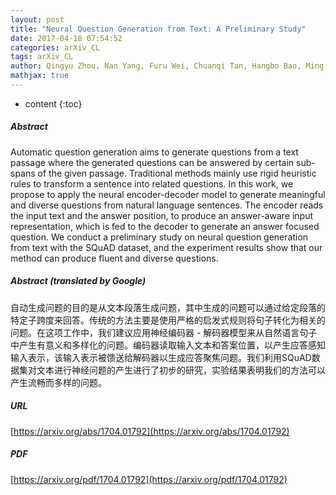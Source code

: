 ```yaml
---
layout: post
title: "Neural Question Generation from Text: A Preliminary Study"
date: 2017-04-18 07:54:52
categories: arXiv_CL
tags: arXiv_CL
author: Qingyu Zhou, Nan Yang, Furu Wei, Chuanqi Tan, Hangbo Bao, Ming Zhou
mathjax: true
---
```


* content
{:toc}

##### Abstract
Automatic question generation aims to generate questions from a text passage where the generated questions can be answered by certain sub-spans of the given passage. Traditional methods mainly use rigid heuristic rules to transform a sentence into related questions. In this work, we propose to apply the neural encoder-decoder model to generate meaningful and diverse questions from natural language sentences. The encoder reads the input text and the answer position, to produce an answer-aware input representation, which is fed to the decoder to generate an answer focused question. We conduct a preliminary study on neural question generation from text with the SQuAD dataset, and the experiment results show that our method can produce fluent and diverse questions.

##### Abstract (translated by Google)
自动生成问题的目的是从文本段落生成问题，其中生成的问题可以通过给定段落的特定子跨度来回答。传统的方法主要是使用严格的启发式规则将句子转化为相关的问题。在这项工作中，我们建议应用神经编码器 - 解码器模型来从自然语言句子中产生有意义和多样化的问题。编码器读取输入文本和答案位置，以产生应答感知输入表示，该输入表示被馈送给解码器以生成应答聚焦问题。我们利用SQuAD数据集对文本进行神经问题的产生进行了初步的研究，实验结果表明我们的方法可以产生流畅而多样的问题。

##### URL
[https://arxiv.org/abs/1704.01792](https://arxiv.org/abs/1704.01792)

##### PDF
[https://arxiv.org/pdf/1704.01792](https://arxiv.org/pdf/1704.01792)

